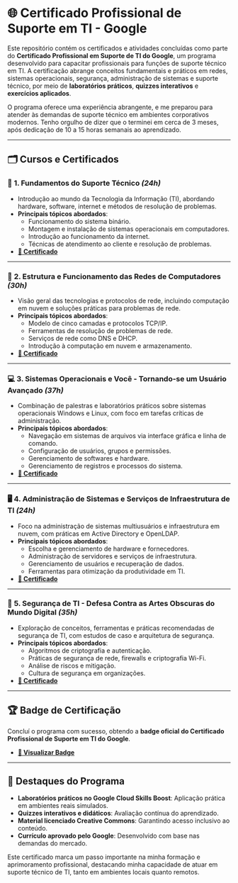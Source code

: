 # 🌐 Certificado Profissional de Suporte em TI - Google

Este repositório contém os certificados e atividades concluídas como parte do **Certificado Profissional em Suporte de TI do Google**, um programa desenvolvido para capacitar profissionais para funções de suporte técnico em TI. A certificação abrange conceitos fundamentais e práticos em redes, sistemas operacionais, segurança, administração de sistemas e suporte técnico, por meio de **laboratórios práticos**, **quizzes interativos** e **exercícios aplicados**.

O programa oferece uma experiência abrangente, e me preparou para atender às demandas de suporte técnico em ambientes corporativos modernos.
Tenho orgulho de dizer que o terminei em cerca de 3 meses, após dedicação de 10 a 15 horas semanais ao aprendizado.

---

## 🗂️ Cursos e Certificados

### 🔧 **1. Fundamentos do Suporte Técnico** *(24h)*
- Introdução ao mundo da Tecnologia da Informação (TI), abordando hardware, software, internet e métodos de resolução de problemas.
- **Principais tópicos abordados**:
  - Funcionamento do sistema binário.
  - Montagem e instalação de sistemas operacionais em computadores.
  - Introdução ao funcionamento da internet.
  - Técnicas de atendimento ao cliente e resolução de problemas.
- **[🔗 Certificado](https://coursera.org/share/a732c0998b9e6f8744606dd1d927e8dc)**

---

### 📡 **2. Estrutura e Funcionamento das Redes de Computadores** *(30h)*
- Visão geral das tecnologias e protocolos de rede, incluindo computação em nuvem e soluções práticas para problemas de rede.
- **Principais tópicos abordados**:
  - Modelo de cinco camadas e protocolos TCP/IP.
  - Ferramentas de resolução de problemas de rede.
  - Serviços de rede como DNS e DHCP.
  - Introdução à computação em nuvem e armazenamento.
- **[🔗 Certificado](https://coursera.org/share/fa1c475c4ff8a2a9d9d4365f78738b60)**

---

### 💻 **3. Sistemas Operacionais e Você - Tornando-se um Usuário Avançado** *(37h)*
- Combinação de palestras e laboratórios práticos sobre sistemas operacionais Windows e Linux, com foco em tarefas críticas de administração.
- **Principais tópicos abordados**:
  - Navegação em sistemas de arquivos via interface gráfica e linha de comando.
  - Configuração de usuários, grupos e permissões.
  - Gerenciamento de softwares e hardware.
  - Gerenciamento de registros e processos do sistema.
- **[🔗 Certificado](https://coursera.org/share/a5343a492530787b1c2f511d22bbc9f6)**

---

### 🖥️ **4. Administração de Sistemas e Serviços de Infraestrutura de TI** *(24h)*
- Foco na administração de sistemas multiusuários e infraestrutura em nuvem, com práticas em Active Directory e OpenLDAP.
- **Principais tópicos abordados**:
  - Escolha e gerenciamento de hardware e fornecedores.
  - Administração de servidores e serviços de infraestrutura.
  - Gerenciamento de usuários e recuperação de dados.
  - Ferramentas para otimização da produtividade em TI.
- **[🔗 Certificado](https://coursera.org/share/aca8869eec29d9d2445fe482b6e5f2e8)**

---

### 🔐 **5. Segurança de TI - Defesa Contra as Artes Obscuras do Mundo Digital** *(35h)*
- Exploração de conceitos, ferramentas e práticas recomendadas de segurança de TI, com estudos de caso e arquitetura de segurança.
- **Principais tópicos abordados**:
  - Algoritmos de criptografia e autenticação.
  - Práticas de segurança de rede, firewalls e criptografia Wi-Fi.
  - Análise de riscos e mitigação.
  - Cultura de segurança em organizações.
- **[🔗 Certificado](https://coursera.org/share/f775d023c9e63e0d7fae3b58ff1dcef6)**

---

## 🏆 Badge de Certificação
Concluí o programa com sucesso, obtendo a **badge oficial do Certificado Profissional de Suporte em TI do Google**.
- **[🔗 Visualizar Badge](https://www.credly.com/badges/90c4d7e3-6b2c-4894-99cd-397be02467df/public_url)**

---

## 🌟 Destaques do Programa
- **Laboratórios práticos no Google Cloud Skills Boost**: Aplicação prática em ambientes reais simulados.
- **Quizzes interativos e didáticos**: Avaliação contínua do aprendizado.
- **Material licenciado Creative Commons**: Garantindo acesso inclusivo ao conteúdo.
- **Currículo aprovado pelo Google**: Desenvolvido com base nas demandas do mercado.

Este certificado marca um passo importante na minha formação e aprimoramento profissional, destacando minha capacidade de atuar em suporte técnico de TI, tanto em ambientes locais quanto remotos. 

